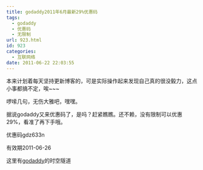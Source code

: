 ```yaml
---
title: godaddy2011年6月最新29%优惠码
tags:
  - godaddy
  - 优惠码
  - 无限制
url: 923.html
id: 923
categories:
  - 互联网络
date: 2011-06-22 22:03:55
---
```


本来计划着每天坚持更新博客的，可是实际操作起来发现自己真的很没毅力，这点小事都搞不定，唉~~~  

啰嗦几句，无伤大雅吧，嘿嘿。  

据说godaddy又来优惠码了，是吗？赶紧瞧瞧。还不赖，没有限制可以优惠29%，看准了再下手哦。  

优惠码gdz633n  

有效期2011-06-26  

这里有[godaddy](http://www.godaddy.com/deals/?ci=44387&isc=gdz633n)的时空隧道